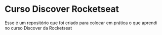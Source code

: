 # Curso Discover Rocketseat
 Esse é um repositório que foi criado para colocar em prática o que aprendi no curso Discover da Rocketseat
